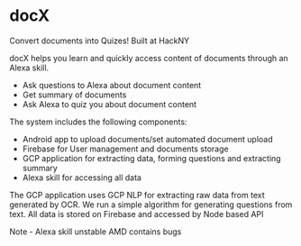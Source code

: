 # docX
Convert documents into Quizes! Built at HackNY

docX helps you learn and quickly access content of documents through an Alexa skill.
- Ask questions to Alexa about document content
- Get summary of documents 
- Ask Alexa to quiz you about document content 

The system includes the following components:
- Android app to upload documents/set automated document upload
- Firebase for User management and documents storage
- GCP application for extracting data, forming questions and extracting summary
- Alexa skill for accessing all data 

The GCP application uses GCP NLP for extracting raw data from text generated by OCR. 
We run a simple algorithm for generating questions from text.
All data is stored on Firebase and accessed by Node based API


Note - Alexa skill unstable AMD contains bugs
